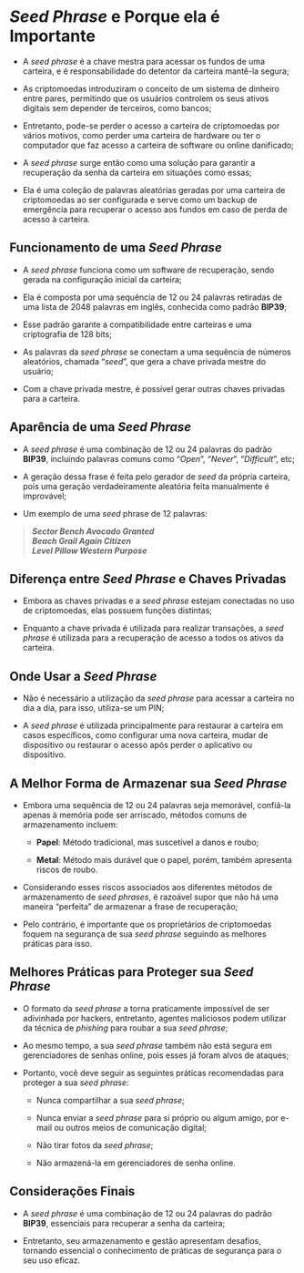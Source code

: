 # ***Seed Phrase*** **e Porque ela é Importante**

- A *seed phrase* é a chave mestra para acessar os fundos de uma carteira, e é responsabilidade do detentor da carteira mantê-la segura;

- As criptomoedas introduziram o conceito de um sistema de dinheiro entre pares, permitindo que os usuários controlem os seus ativos digitais sem depender de terceiros, como bancos;

- Entretanto, pode-se perder o acesso a carteira de criptomoedas por vários motivos, como perder uma carteira de hardware ou ter o computador que faz acesso a carteira de software ou online danificado;

- A *seed phrase* surge então como uma solução para garantir a recuperação da senha da carteira em situações como essas;

- Ela é uma coleção de palavras aleatórias geradas por uma carteira de criptomoedas ao ser configurada e serve como um backup de emergência para recuperar o acesso aos fundos em caso de perda de acesso à carteira.

## **Funcionamento de uma *Seed Phrase***

- A *seed phrase* funciona como um software de recuperação, sendo gerada na configuração inicial da carteira;

- Ela é composta por uma sequência de 12 ou 24 palavras retiradas de uma lista de 2048 palavras em inglês, conhecida como padrão **BIP39**;

- Esse padrão garante a compatibilidade entre carteiras e uma criptografia de 128 bits;

- As palavras da *seed phrase* se conectam a uma sequência de números aleatórios, chamada “*seed*”, que gera a chave privada mestre do usuário;

- Com a chave privada mestre, é possível gerar outras chaves privadas para a carteira.

## **Aparência de uma *Seed Phrase***

- A *seed phrase* é uma combinação de 12 ou 24 palavras do padrão **BIP39**, incluindo palavras comuns como “*Open*”, “*Never*”, “*Difficult*”, etc;

- A geração dessa frase é feita pelo gerador de *seed* da própria carteira, pois uma geração verdadeiramente aleatória feita manualmente é improvável;

- Um exemplo de uma *seed* phrase de 12 palavras:


> ***Sector Bench Avocado Granted***  
***Beach Grail Again Citizen***  
***Level Pillow Western Purpose***  

## **Diferença entre *Seed Phrase* e Chaves Privadas**

- Embora as chaves privadas e a *seed phrase* estejam conectadas no uso de criptomoedas, elas possuem funções distintas;

- Enquanto a chave privada é utilizada para realizar transações, a *seed phrase* é utilizada para a recuperação de acesso a todos os ativos da carteira.

## **Onde Usar a *Seed Phrase***

- Não é necessário a utilização da *seed phrase* para acessar a carteira no dia a dia, para isso, utiliza-se um PIN;

- A *seed phrase* é utilizada principalmente para restaurar a carteira em casos específicos, como configurar uma nova carteira, mudar de dispositivo ou restaurar o acesso após perder o aplicativo ou dispositivo.

## **A Melhor Forma de Armazenar sua *Seed Phrase***

- Embora uma sequência de 12 ou 24 palavras seja memorável, confiá-la apenas à memória pode ser arriscado, métodos comuns de armazenamento incluem:  
  * **Papel**: Método tradicional, mas suscetível a danos e roubo;

  * **Metal**: Método mais durável que o papel, porém, também apresenta riscos de roubo.

- Considerando esses riscos associados aos diferentes métodos de armazenamento de *seed phrases*, é razoável supor que não há uma maneira “perfeita” de armazenar a frase de recuperação;

- Pelo contrário, é importante que os proprietários de criptomoedas foquem na segurança de sua *seed phrase* seguindo as melhores práticas para isso.

## **Melhores Práticas para Proteger sua *Seed Phrase***

- O formato da *seed phrase* a torna praticamente impossível de ser adivinhada por hackers, entretanto, agentes maliciosos podem utilizar da técnica de *phishing* para roubar a sua *seed phrase*;

- Ao mesmo tempo, a sua *seed phrase* também não está segura em gerenciadores de senhas online, pois esses já foram alvos de ataques;

- Portanto, você deve seguir as seguintes práticas recomendadas para proteger a sua *seed phrase*:  
  * Nunca compartilhar a sua *seed phrase*;

  * Nunca enviar a *seed phrase* para si próprio ou algum amigo, por e-mail ou outros meios de comunicação digital;

  * Não tirar fotos da *seed phrase*;

  * Não armazená-la em gerenciadores de senha online.

## **Considerações Finais**

- A *seed phrase* é uma combinação de 12 ou 24 palavras do padrão **BIP39**, essenciais para recuperar a senha da carteira;

- Entretanto, seu armazenamento e gestão apresentam desafios, tornando essencial o conhecimento de práticas de segurança para o seu uso eficaz.